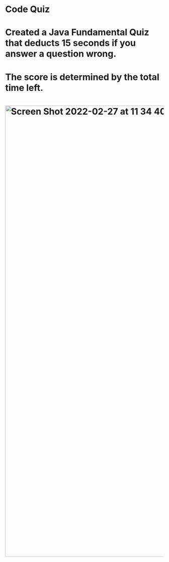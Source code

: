 # Code Quiz
# Created a Java Fundamental Quiz that deducts 15 seconds if you answer a question wrong.
# The score is determined by the total time left.
# <img width="1430" alt="Screen Shot 2022-02-27 at 11 34 40 PM" src="https://user-images.githubusercontent.com/78068602/155942534-45680f65-be37-4d28-bb84-cd5f884bcf8c.png">
